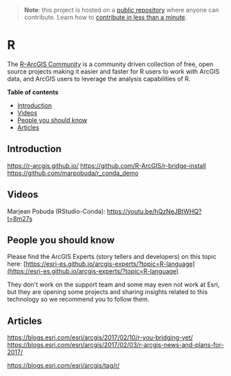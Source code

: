 > **Note**: this project is hosted on a [public repository](https://github.com/hhkaos/awesome-arcgis) where anyone can contribute. Learn how to [contribute in less than a minute](https://github.com/hhkaos/awesome-arcgis/blob/master/CONTRIBUTING.md#contributions).

# R
The [R–ArcGIS Community](https://r-arcgis.github.io/) is a community driven
collection of free, open source projects making it easier and faster for R users
to work with ArcGIS data, and ArcGIS users to leverage the analysis capabilities
of R.

<!-- START doctoc generated TOC please keep comment here to allow auto update -->
<!-- DON'T EDIT THIS SECTION, INSTEAD RE-RUN doctoc TO UPDATE -->
**Table of contents**

- [Introduction](#introduction)
- [Videos](#videos)
- [People you should know](#people-you-should-know)
- [Articles](#articles)

<!-- END doctoc generated TOC please keep comment here to allow auto update -->


## Introduction

https://r-arcgis.github.io/
https://github.com/R-ArcGIS/r-bridge-install
https://github.com/marpobuda/r_conda_demo

## Videos

Marjean Pobuda (RStudio-Conda): https://youtu.be/hQzNeJBtWHQ?t=8m27s

## People you should know
Please find the ArcGIS Experts (story tellers and developers) on this topic here: [https://esri-es.github.io/arcgis-experts/?topic=R-language](https://esri-es.github.io/arcgis-experts/?topic=R-language)

They don't work on the support team and some may even not work at Esri,
but they are opening some projects and sharing insights related to this
technology so we recommend you to follow them.

## Articles
https://blogs.esri.com/esri/arcgis/2017/02/10/r-you-bridging-yet/
https://blogs.esri.com/esri/arcgis/2017/02/03/r-arcgis-news-and-plans-for-2017/

https://blogs.esri.com/esri/arcgis/tag/r/




